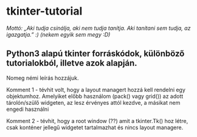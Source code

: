 # tkinter-tutorial

*Mottó: „Aki tudja csinálja, aki nem tudja tanítja. Aki tanítani sem tudja, az igazgatja.” :)
(nekem egyik sem megy :D)*


## Python3 alapú tkinter forráskódok, különböző tutorialokból, illetve azok alapján.
Nomeg némi leírás hozzájuk.



Komment 1 - tévhit volt, hogy a layout managert hozzá kell rendelni egy objektumhoz. Amelyiket előbb használom
(pack() vagy grid()) az adott tárolón/szülő widgeten, az lesz érvényes attól kezdve, a másikat nem engedi használni

Komment 2 - tévhit, hogy a root window (??) amit a tkinter.Tk() hoz létre, csak konténer jellegű widgetet tartalmazhat
és nincs layout managere. 
